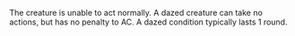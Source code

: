 The creature is unable to act normally. A dazed creature can take no actions, but has no penalty to AC. A dazed condition typically lasts 1 round.